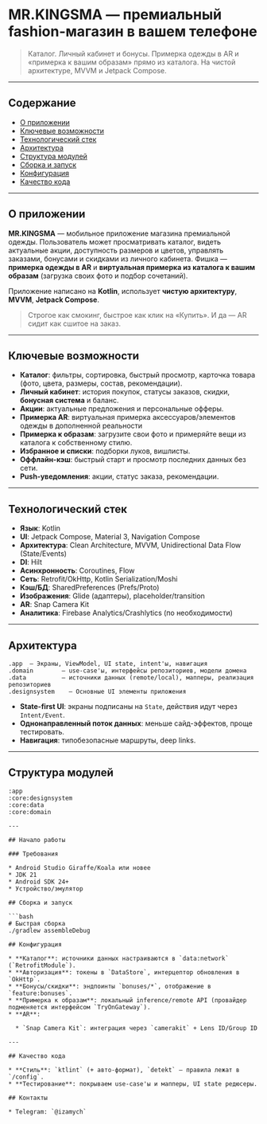 # MR.KINGSMA — премиальный fashion-магазин в вашем телефоне

> Каталог. Личный кабинет и бонусы. Примерка одежды в AR и «примерка к вашим образам» прямо из каталога. На чистой архитектуре, MVVM и Jetpack Compose.

---

## Содержание

* [О приложении](#о-приложении)
* [Ключевые возможности](#ключевые-возможности)
* [Технологический стек](#технологический-стек)
* [Архитектура](#архитектура)
* [Структура модулей](#структура-модулей)
* [Сборка и запуск](#сборка-и-запуск)
* [Конфигурация](#конфигурация)
* [Качество кода](#качество-кода)

---

## О приложении

**MR.KINGSMA** — мобильное приложение магазина премиальной одежды. Пользователь может просматривать каталог, видеть актуальные акции, доступность размеров и цветов, управлять заказами, бонусами и скидками из личного кабинета. Фишка — **примерка одежды в AR** и **виртуальная примерка из каталога к вашим образам** (загрузка своих фото и подбор сочетаний).

Приложение написано на **Kotlin**, использует **чистую архитектуру**, **MVVM**, **Jetpack Compose**.

> Строгое как смокинг, быстрое как клик на «Купить». И да — AR сидит как сшитое на заказ.

---

## Ключевые возможности

* **Каталог**: фильтры, сортировка, быстрый просмотр, карточка товара (фото, цвета, размеры, состав, рекомендации).
* **Личный кабинет**: история покупок, статусы заказов, скидки, **бонусная система** и баланс.
* **Акции**: актуальные предложения и персональные офферы.
* **Примерка AR**: виртуальная примерка аксессуаров/элементов одежды в дополненной реальности 
* **Примерка к образам**: загрузите свои фото и примеряйте вещи из каталога к собственному стилю.
* **Избранное и списки**: подборки луков, вишлисты.
* **Оффлайн-кэш**: быстрый старт и просмотр последних данных без сети.
* **Push-уведомления**: акции, статус заказа, рекомендации.

---

## Технологический стек

* **Язык**: Kotlin
* **UI**: Jetpack Compose, Material 3, Navigation Compose
* **Архитектура**: Clean Architecture, MVVM, Unidirectional Data Flow (State/Events)
* **DI**: Hilt
* **Асинхронность**: Coroutines, Flow
* **Сеть**: Retrofit/OkHttp, Kotlin Serialization/Moshi
* **Кэш/БД**: SharedPreferences (Prefs/Proto)
* **Изображения**: Glide (адаптеры), placeholder/transition
* **AR**: Snap Camera Kit
* **Аналитика**: Firebase Analytics/Crashlytics (по необходимости)

---

## Архитектура

```
.app  — Экраны, ViewModel, UI state, intent'ы, навигация
.domain        — use-case'ы, интерфейсы репозиториев, модели домена
.data          — источники данных (remote/local), мапперы, реализация репозиториев
.designsystem    — Основные UI элементы приложения 
```

* **State-first UI**: экраны подписаны на `State`, действия идут через `Intent/Event`.
* **Однонаправленный поток данных**: меньше сайд-эффектов, проще тестировать.
* **Навигация**: типобезопасные маршруты, deep links.

---

## Структура модулей

```
:app
:core:designsystem
:core:data
:core:domain

---

## Начало работы

### Требования

* Android Studio Giraffe/Koala или новее
* JDK 21
* Android SDK 24+
* Устройство/эмулятор

## Сборка и запуск

```bash
# Быстрая сборка
./gradlew assembleDebug

## Конфигурация

* **Каталог**: источники данных настраиваются в `data:network` (`RetrofitModule`).
* **Авторизация**: токены в `DataStore`, интерцептор обновления в `OkHttp`.
* **Бонусы/скидки**: эндпоинты `bonuses/*`, отображение в `feature:bonuses`.
* **Примерка к образам**: локальный inference/remote API (провайдер подменяется интерфейсом `TryOnGateway`).
* **AR**:

  * `Snap Camera Kit`: интеграция через `camerakit` + Lens ID/Group ID

---

## Качество кода

* **Стиль**: `ktlint` (+ авто-формат), `detekt` — правила лежат в `/config`.
* **Тестирование**: покрываем use-case'ы и мапперы, UI state редюсеры.

## Контакты

* Telegram: `@izamych`
